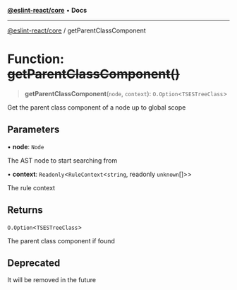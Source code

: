 [**@eslint-react/core**](../README.md) • **Docs**

***

[@eslint-react/core](../README.md) / getParentClassComponent

# Function: ~~getParentClassComponent()~~

> **getParentClassComponent**(`node`, `context`): `O.Option`\<`TSESTreeClass`\>

Get the parent class component of a node up to global scope

## Parameters

• **node**: `Node`

The AST node to start searching from

• **context**: `Readonly`\<`RuleContext`\<`string`, readonly `unknown`[]\>\>

The rule context

## Returns

`O.Option`\<`TSESTreeClass`\>

The parent class component if found

## Deprecated

It will be removed in the future
